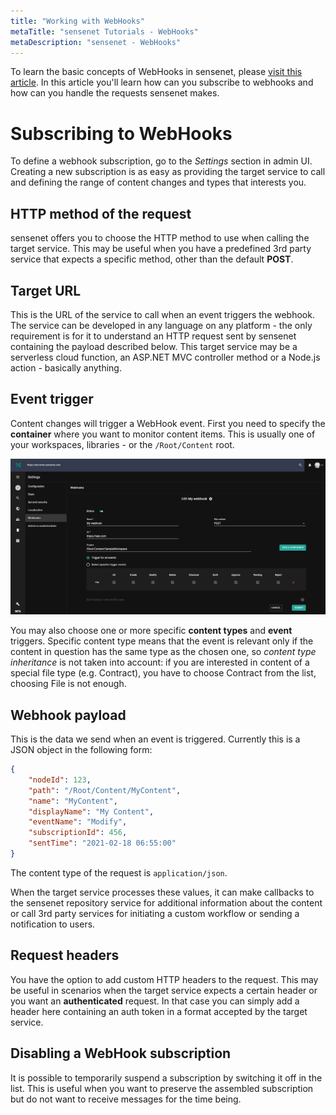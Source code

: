 ```yaml
---
title: "Working with WebHooks"
metaTitle: "sensenet Tutorials - WebHooks"
metaDescription: "sensenet - WebHooks"
---
```


To learn the basic concepts of WebHooks in sensenet, please [visit this article](/concepts/webhooks). In this article you'll learn how can you subscribe to webhooks and how can you handle the requests sensenet makes.

# Subscribing to WebHooks
To define a webhook subscription, go to the *Settings* section in admin UI. Creating a new subscription is as easy as providing the target service to call and defining the range of content changes and types that interests you.

## HTTP method of the request
sensenet offers you to choose the HTTP method to use when calling the target service. This may be useful when you have a predefined 3rd party service that expects a specific method, other than the default **POST**.

## Target URL
This is the URL of the service to call when an event triggers the webhook. The service can be developed in any language on any platform - the only requirement is for it to understand an HTTP request sent by sensenet containing the payload described below. This target service may be a serverless cloud function, an ASP.NET MVC controller method or a Node.js action - basically anything.

## Event trigger
Content changes will trigger a WebHook event. First you need to specify the **container** where you want to monitor content items. This is usually one of your workspaces, libraries - or the `/Root/Content` root.

![webhook subscription](../concepts/img/webhook_edit.png)

You may also choose one or more specific **content types** and **event** triggers. Specific content type means that the event is relevant only if the content in question has the same type as the chosen one, so *content type inheritance* is not taken into account: if you are interested in content of a special file type (e.g. Contract), you have to choose Contract from the list, choosing File is not enough.

## Webhook payload
This is the data we send when an event is triggered. Currently this is a JSON object in the following form:

```json
{
    "nodeId": 123,
    "path": "/Root/Content/MyContent",
    "name": "MyContent",
    "displayName": "My Content",
    "eventName": "Modify",
    "subscriptionId": 456,
    "sentTime": "2021-02-18 06:55:00"
}
```

The content type of the request is `application/json`.

When the target service processes these values, it can make callbacks to the sensenet repository service for additional information about the content or call 3rd party services for initiating a custom workflow or sending a notification to users.

## Request headers
You have the option to add custom HTTP headers to the request. This may be useful in scenarios when the target service expects a certain header or you want an **authenticated** request. In that case you can simply add a header here containing an auth token in a format accepted by the target service.

## Disabling a WebHook subscription
It is possible to temporarily suspend a subscription by switching it off in the list. This is useful when you want to preserve the assembled subscription but do not want to receive messages for the time being.
